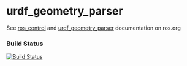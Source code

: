 urdf_geometry_parser
===============

See [ros_control](http://wiki.ros.org/ros_control) and [urdf_geometry_parser](http://wiki.ros.org/urdf_geometry_parser) documentation on ros.org

### Build Status
[![Build Status](https://github.com/ros-controls/urdf_geometry_parser/workflows/Test%20urdf_geometry_parser/badge.svg?branch=kinetic-devel)](https://github.com/ros-controls/urdf_geometry_parser/actions?query=workflow%3A%22Test+urdf_geometry_parser%22+branch%3Akinetic-devel)

